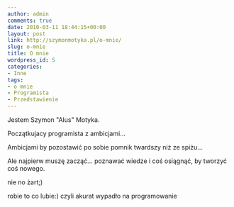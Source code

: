 ```yaml
---
author: admin
comments: true
date: 2010-03-11 18:44:15+00:00
layout: post
link: http://szymonmotyka.pl/o-mnie/
slug: o-mnie
title: O mnie
wordpress_id: 5
categories:
- Inne
tags:
- o mnie
- Programista
- Przedstawienie
---
```


Jestem Szymon "Alus" Motyka.

Początkujacy programista z ambicjami...

Ambicjami by pozostawić po sobie pomnik twardszy niż ze spiżu...

Ale najpierw muszę zacząć... poznawać wiedze i coś osiągnąć, by tworzyć coś nowego.


nie no żart;)


robie to co lubie:) czyli akurat  wypadło na programowanie
